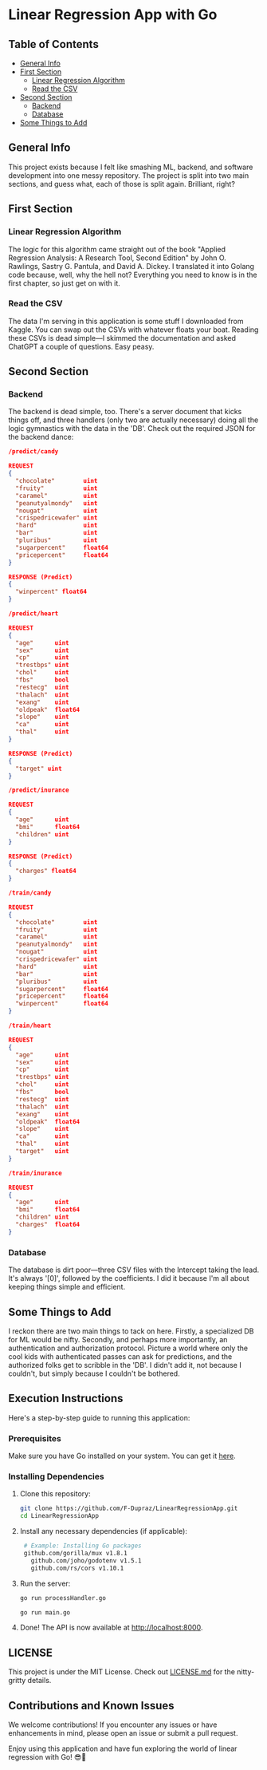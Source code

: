 # Linear Regression App with Go

## Table of Contents

- [General Info](#general-info)
- [First Section](#first-section)
  - [Linear Regression Algorithm](#linear-regression-algorithm)
  - [Read the CSV](#read-the-csv)
- [Second Section](#second-section)
  - [Backend](#backend)
  - [Database](#database)
- [Some Things to Add](#some-things-to-add)

## General Info

This project exists because I felt like smashing ML, backend, and software development into one messy repository. The project is split into two main sections, and guess what, each of those is split again. Brilliant, right?

## First Section

### Linear Regression Algorithm

The logic for this algorithm came straight out of the book "Applied Regression Analysis: A Research Tool, Second Edition" by John O. Rawlings, Sastry G. Pantula, and David A. Dickey. I translated it into Golang code because, well, why the hell not? Everything you need to know is in the first chapter, so just get on with it.

### Read the CSV

The data I'm serving in this application is some stuff I downloaded from Kaggle. You can swap out the CSVs with whatever floats your boat. Reading these CSVs is dead simple—I skimmed the documentation and asked ChatGPT a couple of questions. Easy peasy.

## Second Section

### Backend

The backend is dead simple, too. There's a server document that kicks things off, and three handlers (only two are actually necessary) doing all the logic gymnastics with the data in the 'DB'. Check out the required JSON for the backend dance:

```json
/predict/candy

REQUEST
{
  "chocolate"        uint
  "fruity"           uint
  "caramel"          uint
  "peanutyalmondy"   uint
  "nougat"           uint
  "crispedricewafer" uint
  "hard"             uint
  "bar"              uint
  "pluribus"         uint
  "sugarpercent"     float64
  "pricepercent"     float64
}

RESPONSE (Predict)
{
  "winpercent" float64
}

/predict/heart

REQUEST
{
  "age"      uint
  "sex"      uint
  "cp"       uint
  "trestbps" uint
  "chol"     uint
  "fbs"      bool
  "restecg"  uint
  "thalach"  uint
  "exang"    uint
  "oldpeak"  float64
  "slope"    uint
  "ca"       uint
  "thal"     uint
}

RESPONSE (Predict)
{
  "target" uint
}

/predict/inurance

REQUEST
{
  "age"      uint
  "bmi"      float64
  "children" uint
}

RESPONSE (Predict)
{
  "charges" float64
}

/train/candy

REQUEST
{
  "chocolate"        uint
  "fruity"           uint
  "caramel"          uint
  "peanutyalmondy"   uint
  "nougat"           uint
  "crispedricewafer" uint
  "hard"             uint
  "bar"              uint
  "pluribus"         uint
  "sugarpercent"     float64
  "pricepercent"     float64
  "winpercent"       float64
}

/train/heart

REQUEST
{
  "age"      uint
  "sex"      uint
  "cp"       uint
  "trestbps" uint
  "chol"     uint
  "fbs"      bool
  "restecg"  uint
  "thalach"  uint
  "exang"    uint
  "oldpeak"  float64
  "slope"    uint
  "ca"       uint
  "thal"     uint
  "target"   uint
}

/train/inurance

REQUEST
{
  "age"      uint
  "bmi"      float64
  "children" uint
  "charges"  float64
}
```

### Database

The database is dirt poor—three CSV files with the Intercept taking the lead. It's always '[0]', followed by the coefficients. I did it because I'm all about keeping things simple and efficient.

## Some Things to Add

I reckon there are two main things to tack on here. Firstly, a specialized DB for ML would be nifty. Secondly, and perhaps more importantly, an authentication and authorization protocol. Picture a world where only the cool kids with authenticated passes can ask for predictions, and the authorized folks get to scribble in the 'DB'. I didn't add it, not because I couldn't, but simply because I couldn't be bothered.

## Execution Instructions

Here's a step-by-step guide to running this application:

### Prerequisites

Make sure you have Go installed on your system. You can get it [here](https://golang.org/doc/install).

### Installing Dependencies

1. Clone this repository:

   ```bash
   git clone https://github.com/F-Dupraz/LinearRegressionApp.git
   cd LinearRegressionApp
   ```

2. Install any necessary dependencies (if applicable):

   ```bash
    # Example: Installing Go packages
    github.com/gorilla/mux v1.8.1
	  github.com/joho/godotenv v1.5.1
	  github.com/rs/cors v1.10.1
   ```

4. Run the server:

   ```bash
   go run processHandler.go
   
   go run main.go
   ```

5. Done! The API is now available at [http://localhost:8000](http://localhost:8000).

## LICENSE

This project is under the MIT License. Check out [LICENSE.md](LICENSE.md) for the nitty-gritty details.

## Contributions and Known Issues

We welcome contributions! If you encounter any issues or have enhancements in mind, please open an issue or submit a pull request.

Enjoy using this application and have fun exploring the world of linear regression with Go! 😎🚀